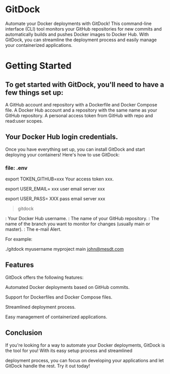 

# GitDock
Automate your Docker deployments with GitDock! This command-line interface (CLI) tool monitors your GitHub repositories for new commits and automatically builds and pushes Docker images to Docker Hub. With GitDock, you can streamline the deployment process and easily manage your containerized applications.

# Getting Started
## To get started with GitDock, you'll need to have a few things set up:

A GitHub account and repository with a Dockerfile and Docker Compose file.
A Docker Hub account and a repository with the same name as your GitHub repository.
A personal access token from GitHub with repo and read:user scopes.

## Your Docker Hub login credentials.
Once you have everything set up, you can install GitDock and start deploying your containers! Here's how to use GitDock:

### file: .env

export TOKEN_GITHUB=xxx Your access token xxx.

export USER_EMAIL= xxx user email server xxx

export USER_PASS= XXX pass email server xxx


> gitdock  <user> <repo> <branch> <email-alert>

<user>: Your Docker Hub username.
<repo>: The name of your GitHub repository.
<branch>: The name of the branch you want to monitor for changes (usually main or master).
<e-mail>: The e-mail Alert.
  
For example:

./gitdock  myusername myproject main john@mesdt.com

## Features
GitDock offers the following features:

Automated Docker deployments based on GitHub commits.

Support for Dockerfiles and Docker Compose files.

Streamlined deployment process.

Easy management of containerized applications.

## Conclusion
If you're looking for a way to automate your Docker deployments, GitDock is the tool for you! With its easy setup process and streamlined 

deployment process, you can focus on developing your applications and let GitDock handle the rest. Try it out today!


